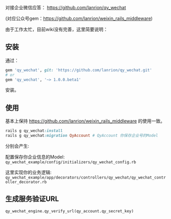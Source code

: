 对接企业微信应答：
https://github.com/lanrion/qy_wechat

(对应公众号gem：https://github.com/lanrion/weixin_rails_middleware)

由于工作太忙，目前wiki没有完善，这里简要说明：

## 安装

通过：
```ruby
gem 'qy_wechat', git: 'https://github.com/lanrion/qy_wechat.git'
# or
gem 'qy_wechat', '~> 1.0.0.beta1'
```
安装。

## 使用

基本上保持 https://github.com/lanrion/weixin_rails_middleware 的使用一致。

```ruby
rails g qy_wechat:install
rails g qy_wechat:migration QyAccount # QyAccount 你保存企业号的Model
```
分别会产生:

配置保存你企业信息的Model: `qy_wechat_example/config/initializers/qy_wechat_config.rb`

这里实现你的业务逻辑:  `qy_wechat_example/app/decorators/controllers/qy_wechat/qy_wechat_controller_decorator.rb`

## 生成服务验证URL

`qy_wechat_engine.qy_verify_url(qy_account.qy_secret_key)`
